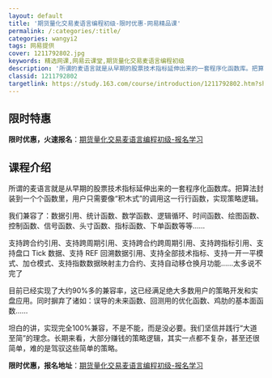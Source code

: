 ```yaml
---
layout: default
title: '期货量化交易麦语言编程初级-限时优惠-网易精品课'
permalink: /:categories/:title/
categories: wangyi2
tags: 网易提供
cover: 1211792802.jpg
keywords: 精选网课,网易云课堂,期货量化交易麦语言编程初级
description: '所谓的麦语言就是从早期的股票技术指标延伸出来的一套程序化函数库。把算法封装到一个个函数里，用户只需要像“积木式”的调用这'
classid: 1211792802
targetlink: https://study.163.com/course/introduction/1211792802.htm?share=1&shareId=1025206652&utm_campaign=share&utm_medium=iphoneShare&utm_source=&utm_u=1025206652
---
```


## 限时特惠

**限时优惠，火速报名**：[期货量化交易麦语言编程初级-报名学习](https://study.163.com/course/introduction/1211792802.htm?share=1&shareId=1025206652&utm_campaign=share&utm_medium=iphoneShare&utm_source=&utm_u=1025206652)

## 课程介绍

所谓的麦语言就是从早期的股票技术指标延伸出来的一套程序化函数库。把算法封装到一个个函数里，用户只需要像“积木式”的调用这一行行函数，实现策略逻辑。

我们兼容了：数据引用、统计函数、数学函数、逻辑循环、时间函数、绘图函数、控制函数、信号函数、头寸函数、指标函数、下单函数等等……

支持跨合约引用、支持跨周期引用、支持跨合约跨周期引用、支持跨指标引用、支持盘口 Tick 数据、支持 REF 回溯数据引用、支持全部技术指标、支持一开一平模式、加仓模式、支持指数数据映射主力合约、支持自动移仓换月功能……太多说不完了

目前已经实现了大约90%多的兼容率，这已经满足绝大多数用户的策略开发和实盘应用。同时摒弃了诸如：误导的未来函数、回测用的优化函数、鸡肋的基本面函数……

坦白的讲，实现完全100%兼容，不是不能，而是没必要。我们坚信并践行“大道至简”的理念。长期来看，大部分赚钱的策略逻辑，其实一点都不复杂，甚至还很简单，难的是驾驭这些简单的策略。

**限时优惠，报名地址**：[期货量化交易麦语言编程初级-报名学习](https://study.163.com/course/introduction/1211792802.htm?share=1&shareId=1025206652&utm_campaign=share&utm_medium=iphoneShare&utm_source=&utm_u=1025206652)

